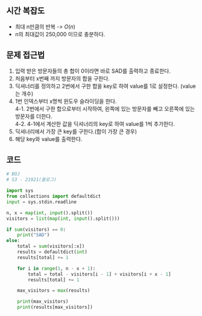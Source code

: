 ## 시간 복잡도
- 최대 n만큼의 반복 -> $O(n)$
- n의 최대값이 250,000 이므로 충분하다.

## 문제 접근법

1. 입력 받은 방문자들의 총 합이 0이라면 바로 SAD를 출력하고 종료한다.
2. 처음부터 x번째 까지 방문자의 합을 구한다.
3. 딕셔너리를 정의하고 2번에서 구한 합을 key로 하여 value를 1로 설정한다. (value는 개수)
4. 1번 인덱스부터 x명씩 윈도우 슬라이딩을 한다.  
    4-1. 2번에서 구한 합으로부터 시작하여, 왼쪽에 있는 방문자를 빼고 오른쪽에 있는 방문자를 더한다.  
    4-2. 4-1에서 계산한 값을 딕셔너리의 key로 하여 value를 1씩 추가한다.
5. 딕셔너리에서 가장 큰 key를 구한다.(합이 가장 큰 경우)
6. 해당 key와 value를 출력한다.

## 코드

```python
# BOJ
# S3 - 21921(블로그)

import sys
from collections import defaultdict
input = sys.stdin.readline

n, x = map(int, input().split())
visitors = list(map(int, input().split()))

if sum(visitors) == 0:
    print("SAD")
else:
    total = sum(visitors[:x])
    results = defaultdict(int)
    results[total] += 1

    for i in range(1, n - x + 1):
        total = total - visitors[i - 1] + visitors[i + x - 1]
        results[total] += 1

    max_visitors = max(results)

    print(max_visitors)
    print(results[max_visitors])
```